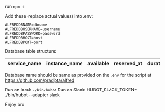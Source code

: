 run `npm i`

Add these (replace actual values) into .env: 

```
ALFREDDBNAME=dbname
ALFREDDBUSERNAME=username
ALFREDDBPASSWORD=password
ALFREDDBHOST=host
ALFREDDBPORT=port
```

Database table structure: 

| service_name | instance_name | available | reserved_at | duration | booked_by | comments |
|--------------|---------------|-----------|-------------|----------|-----------|----------|

Database name should be same as provided on the `.env` for the script at https://github.com/pradipta/alfred

Run on local: `./bin/hubot`
Run on Slack: HUBOT_SLACK_TOKEN=<SLACK TOKEN HERE> ./bin/hubot --adapter slack

Enjoy bro

